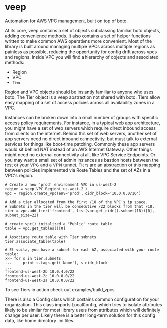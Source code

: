 # veep
Automation for AWS VPC management, built on top of boto.

At its core, veep contains a set of objects subclassing familiar boto objects, adding convenience methods. It also contains a set of helper functions written to make common AWS operations more convenient. Most of the library is built around managing multiple VPCs across multiple regions as painless as possible, reducing the opportunity for config drift across vpcs and regions. Inside VPC you will find a hierarchy of objects and associated methods:
* Region
* VPC
* Tier

Region and VPC objects should be instantly familiar to anyone who uses boto. The Tier object is a veep abstraction not shared with boto. Tiers allow easy mapping of a set of access policies across all availability zones in a VPC.

Instances can be broken down into a small number of groups with specific access policy requirements. For instance, in a typical web app architecture, you might have a set of web servers which require direct inbound access from clients on the internet. Behind this set of web servers, another set of app servers need no direct inbound connectivity, but must talk to external services for things like boot-time patching. Commonly these app servers would sit behind NAT instead of an AWS Internet Gateway. Other things might need no external connectivity at all, like VPC Service Endpoints. Or you may want a small set of admin instances as bastion hosts between the rest of your VPC and a VPN tunnel. Tiers are an abstraction of this mapping between policies implemented via Route Tables and the set of AZs in a VPC's region.

```
# Create a new 'prod' environment VPC in us-west-2
region = veep.VPC.Region('us-west-2')
vpc = region.create_vpc(env='prod', cidr_block='10.0.0.0/16')

# Add a tier allocated from the first /18 of the VPC's ip space.
# Subnets in the tier will be consecutive /22 blocks from that /18.
tier = vpc.add_tier('frontend', list(vpc.get_cidr().subnet(18))[0], subnet_size=22)

# create_vpc() initalized a "Public" route table
table = vpc.get_tables()[0]

# Associate route table with Tier subnets
tier.associate_table(table)

# Et voila, you have a subnet for each AZ, associated with your route table:
>>> for s in tier.subnets:
...     print s.tags.get('Name'), s.cidr_block
... 
frontend-us-west-2b 10.0.4.0/22
frontend-us-west-2c 10.0.8.0/22
frontend-us-west-2a 10.0.0.0/22
```
To see Tiers in action check out examples/build_vpcs

There is also a Config class which contains common configuration for your organization. This class imports LocalConfig, which tries to isolate attributes likely to be similar for most library users from attributes which will definitely change per user. Likely there is a better long-term solution for this config data, like home directory .ini files.
